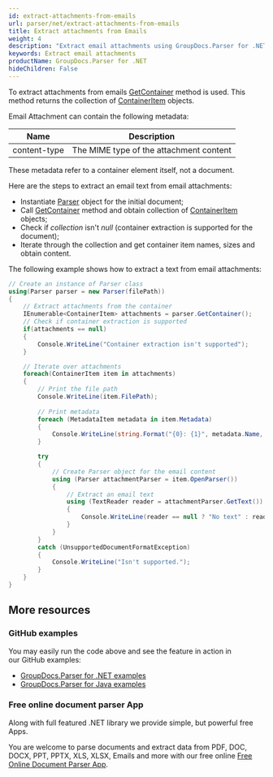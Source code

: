 ```yaml
---
id: extract-attachments-from-emails
url: parser/net/extract-attachments-from-emails
title: Extract attachments from Emails
weight: 4
description: "Extract email attachments using GroupDocs.Parser for .NET"
keywords: Extract email attachments
productName: GroupDocs.Parser for .NET
hideChildren: False
---
```

To extract attachments from emails [GetContainer](https://reference.groupdocs.com/net/parser/groupdocs.parser/parser/methods/getcontainer) method is used. This method returns the collection of [ContainerItem](https://reference.groupdocs.com/net/parser/groupdocs.parser.data/containeritem) objects.

Email Attachment can contain the following metadata:

| Name | Description |
| --- | --- |
| content-type | The MIME type of the attachment content |

These metadata refer to a container element itself, not a document.

Here are the steps to extract an email text from email attachments:

*   Instantiate [Parser](https://reference.groupdocs.com/net/parser/groupdocs.parser/parser) object for the initial document;
*   Call [GetContainer](https://reference.groupdocs.com/net/parser/groupdocs.parser/parser/methods/getcontainer) method and obtain collection of [ContainerItem](https://reference.groupdocs.com/net/parser/groupdocs.parser.data/containeritem) objects;
*   Check if *collection* isn't *null* (container extraction is supported for the document);
*   Iterate through the collection and get container item names, sizes and obtain content.

The following example shows how to extract a text from email attachments:

```csharp
// Create an instance of Parser class
using(Parser parser = new Parser(filePath))
{
    // Extract attachments from the container
    IEnumerable<ContainerItem> attachments = parser.GetContainer();
    // Check if container extraction is supported
    if(attachments == null)
    {
        Console.WriteLine("Container extraction isn't supported");
    }

    // Iterate over attachments
    foreach(ContainerItem item in attachments)
    {
		// Print the file path
		Console.WriteLine(item.FilePath);
       
        // Print metadata
        foreach (MetadataItem metadata in item.Metadata)
        {
            Console.WriteLine(string.Format("{0}: {1}", metadata.Name, metadata.Value));
        }

		try
        {
            // Create Parser object for the email content
            using (Parser attachmentParser = item.OpenParser())
            {
                // Extract an email text
                using (TextReader reader = attachmentParser.GetText())
                {
                    Console.WriteLine(reader == null ? "No text" : reader.ReadToEnd());
                }
            }
        }
        catch (UnsupportedDocumentFormatException)
        {
            Console.WriteLine("Isn't supported.");
        }
	}
}
```

## More resources

### GitHub examples

You may easily run the code above and see the feature in action in our GitHub examples:

*   [GroupDocs.Parser for .NET examples](https://github.com/groupdocs-parser/GroupDocs.Parser-for-.NET)    
*   [GroupDocs.Parser for Java examples](https://github.com/groupdocs-parser/GroupDocs.Parser-for-Java)    

### Free online document parser App

Along with full featured .NET library we provide simple, but powerful free Apps.

You are welcome to parse documents and extract data from PDF, DOC, DOCX, PPT, PPTX, XLS, XLSX, Emails and more with our free online [Free Online Document Parser App](https://products.groupdocs.app/parser).